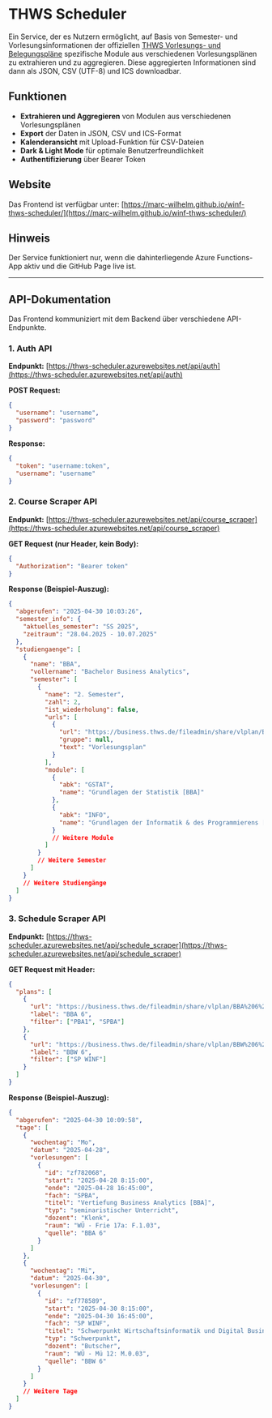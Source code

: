 # THWS Scheduler

Ein Service, der es Nutzern ermöglicht, auf Basis von Semester- und Vorlesungsinformationen der offiziellen [THWS Vorlesungs- und Belegungspläne](https://business.thws.de/studierende/vorlesungs-und-belegungsplaene/) spezifische Module aus verschiedenen Vorlesungsplänen zu extrahieren und zu aggregieren. Diese aggregierten Informationen sind dann als JSON, CSV (UTF-8) und ICS downloadbar.

## Funktionen

- **Extrahieren und Aggregieren** von Modulen aus verschiedenen Vorlesungsplänen
- **Export** der Daten in JSON, CSV und ICS-Format
- **Kalenderansicht** mit Upload-Funktion für CSV-Dateien
- **Dark & Light Mode** für optimale Benutzerfreundlichkeit
- **Authentifizierung** über Bearer Token

## Website

Das Frontend ist verfügbar unter: [https://marc-wilhelm.github.io/winf-thws-scheduler/](https://marc-wilhelm.github.io/winf-thws-scheduler/)

## Hinweis

Der Service funktioniert nur, wenn die dahinterliegende Azure Functions-App aktiv und die GitHub Page live ist.

---

## API-Dokumentation

Das Frontend kommuniziert mit dem Backend über verschiedene API-Endpunkte.

### 1. Auth API

**Endpunkt:** [https://thws-scheduler.azurewebsites.net/api/auth](https://thws-scheduler.azurewebsites.net/api/auth)

**POST Request:**
```json
{
  "username": "username",
  "password": "password"
}
```

**Response:**
```json
{
  "token": "username:token",
  "username": "username"
}
```

### 2. Course Scraper API

**Endpunkt:** [https://thws-scheduler.azurewebsites.net/api/course_scraper](https://thws-scheduler.azurewebsites.net/api/course_scraper)

**GET Request (nur Header, kein Body):**
```json
{
  "Authorization": "Bearer token"
}
```

**Response (Beispiel-Auszug):**
```json
{
  "abgerufen": "2025-04-30 10:03:26",
  "semester_info": {
    "aktuelles_semester": "SS 2025",
    "zeitraum": "28.04.2025 - 10.07.2025"
  },
  "studiengaenge": [
    {
      "name": "BBA",
      "vollername": "Bachelor Business Analytics",
      "semester": [
        {
          "name": "2. Semester",
          "zahl": 2,
          "ist_wiederholung": false,
          "urls": [
            {
              "url": "https://business.thws.de/fileadmin/share/vlplan/BBA%202%20SS%2025.html",
              "gruppe": null,
              "text": "Vorlesungsplan"
            }
          ],
          "module": [
            {
              "abk": "GSTAT",
              "name": "Grundlagen der Statistik [BBA]"
            },
            {
              "abk": "INFO",
              "name": "Grundlagen der Informatik & des Programmierens [BBA]"
            }
            // Weitere Module
          ]
        }
        // Weitere Semester
      ]
    }
    // Weitere Studiengänge
  ]
}
```

### 3. Schedule Scraper API

**Endpunkt:** [https://thws-scheduler.azurewebsites.net/api/schedule_scraper](https://thws-scheduler.azurewebsites.net/api/schedule_scraper)

**GET Request mit Header:**
```json
{
  "plans": [
    {
      "url": "https://business.thws.de/fileadmin/share/vlplan/BBA%206%20SS%2025.html",
      "label": "BBA 6",
      "filter": ["PBA1", "SPBA"]
    },
    {
      "url": "https://business.thws.de/fileadmin/share/vlplan/BBW%206%20SS%2025.html",
      "label": "BBW 6",
      "filter": ["SP WINF"]
    }
  ]
}
```

**Response (Beispiel-Auszug):**
```json
{
  "abgerufen": "2025-04-30 10:09:58",
  "tage": [
    {
      "wochentag": "Mo",
      "datum": "2025-04-28",
      "vorlesungen": [
        {
          "id": "zf782068",
          "start": "2025-04-28 8:15:00",
          "ende": "2025-04-28 16:45:00",
          "fach": "SPBA",
          "titel": "Vertiefung Business Analytics [BBA]",
          "typ": "seminaristischer Unterricht",
          "dozent": "Klenk",
          "raum": "WÜ - Frie 17a: F.1.03",
          "quelle": "BBA 6"
        }
      ]
    },
    {
      "wochentag": "Mi",
      "datum": "2025-04-30",
      "vorlesungen": [
        {
          "id": "zf778589",
          "start": "2025-04-30 8:15:00",
          "ende": "2025-04-30 16:45:00",
          "fach": "SP WINF",
          "titel": "Schwerpunkt Wirtschaftsinformatik und Digital Business [BBW]",
          "typ": "Schwerpunkt",
          "dozent": "Butscher",
          "raum": "WÜ - Mü 12: M.0.03",
          "quelle": "BBW 6"
        }
      ]
    }
    // Weitere Tage
  ]
}
```
